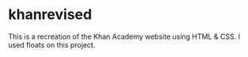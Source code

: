 # khanrevised
This is a recreation of the Khan Academy website using HTML &amp; CSS. I used floats on this project. 
